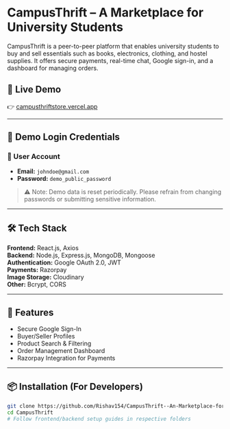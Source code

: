 # CampusThrift – A Marketplace for University Students

CampusThrift is a peer-to-peer platform that enables university students to buy and sell essentials such as books, electronics, clothing, and hostel supplies. It offers secure payments, real-time chat, Google sign-in, and a dashboard for managing orders.

## 🚀 Live Demo
👉 [campusthriftstore.vercel.app](https://campusthriftstore.vercel.app)

---

## 🧪 Demo Login Credentials

### 🧍 User Account
- **Email:** `johndoe@gmail.com`  
- **Password:** `demo_public_password`

> ⚠️ Note: Demo data is reset periodically. Please refrain from changing passwords or submitting sensitive information. 

---

## 🛠️ Tech Stack

**Frontend:** React.js, Axios  
**Backend:** Node.js, Express.js, MongoDB, Mongoose  
**Authentication:** Google OAuth 2.0, JWT  
**Payments:** Razorpay  
**Image Storage:** Cloudinary  
**Other:** Bcrypt, CORS

---

## 📸 Features
- Secure Google Sign-In
- Buyer/Seller Profiles
- Product Search & Filtering
- Order Management Dashboard
- Razorpay Integration for Payments

---

## 📦 Installation (For Developers)

```bash
git clone https://github.com/Rishav154/CampusThrift--An-Marketplace-for-University-Students-to-Buy-and-Sell-Essentials.git
cd CampusThrift
# Follow frontend/backend setup guides in respective folders
